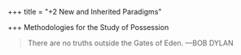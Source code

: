 +++
title = "+2 New and Inherited Paradigms"

+++
Methodologies for the Study of Possession

> There are no truths outside the Gates of Eden.
> —BOB DYLAN

